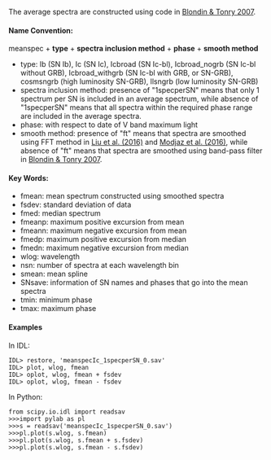 The average spectra are constructed using code in [Blondin & Tonry 2007](http://arxiv.org/abs/0709.4488). 

#### Name Convention:

meanspec + <b>type</b> + <b>spectra inclusion method</b> + <b>phase</b> + <b>smooth method</b>
- type: Ib (SN Ib), Ic (SN Ic), Icbroad (SN Ic-bl), Icbroad_nogrb (SN Ic-bl without GRB), Icbroad_withgrb (SN Ic-bl with GRB, or SN-GRB), cosmsngrb (high luminosity SN-GRB), llsngrb (low luminosity SN-GRB)
- spectra inclusion method: presence of "1specperSN" means that only 1 spectrum per SN is included in an average spectrum, while absence of "1specperSN" means that all spectra within the required phase range are included in the average spectra.
- phase: with respect to date of V band maximum light
- smooth method: presence of "ft" means that spectra are smoothed using FFT method in [Liu et al. (2016)](http://arxiv.org/abs/1510.08049) and [Modjaz et al. (2016)](http://arxiv.org/abs/1509.07124), while absence of "ft" means that spectra are smoothed using band-pass filter in [Blondin & Tonry 2007](http://arxiv.org/abs/0709.4488).

#### Key Words:
- fmean: mean spectrum constructed using smoothed spectra
- fsdev: standard deviation of data
- fmed: median spectrum
- fmeanp: maximum positive excursion from mean
- fmeann: maximum negative excursion from mean
- fmedp: maximum positive excursion from median
- fmedn: maximum negative excursion from median
- wlog: wavelength
- nsn: number of spectra at each wavelength bin
- smean: mean spline
- SNsave: information of SN names and phases that go into the mean spectra
- tmin: minimum phase
- tmax: maximum phase

#### Examples 

In IDL:
```
IDL> restore, 'meanspecIc_1specperSN_0.sav'
IDL> plot, wlog, fmean
IDL> oplot, wlog, fmean + fsdev
IDL> oplot, wlog, fmean - fsdev
```
In Python:
```
from scipy.io.idl import readsav
>>>import pylab as pl
>>>s = readsav('meanspecIc_1specperSN_0.sav')
>>>pl.plot(s.wlog, s.fmean)
>>>pl.plot(s.wlog, s.fmean + s.fsdev)
>>>pl.plot(s.wlog, s.fmean - s.fsdev)
```


